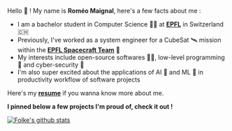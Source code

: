 Hello 👋 ! My name is <b>Roméo Maignal</b>, here's a few facts about me :
- I am a bachelor student in Computer Science 👨‍💻 at [<b>EPFL</b>](https://www.epfl.ch/) in Switzerland 🇨🇭
- Previously, I've worked as a system engineer for a CubeSat 🛰️ mission within the [<b>EPFL Spacecraft Team</b>](https://www.epflspacecraftteam.ch/) 🚀
- My interests include open-source softwares ⛓️‍💥, low-level programming 💾 and cyber-security 🔐
- I'm also super excited about the applications of AI 🤖 and ML 🧠 in productivity workflow of software projects

Here's my [<b>resume</b>](https://github.com/relogamimano/my-resume/blob/main/cv_romeo_maignal.pdf) if you wanna know more about me.

<b>I pinned below a few projects I'm proud of, check it out !</b>

[![Folke's github stats](https://github-readme-stats.vercel.app/api?username=folke&count_private=true&show_icons=true)](https://github.com/folke)
